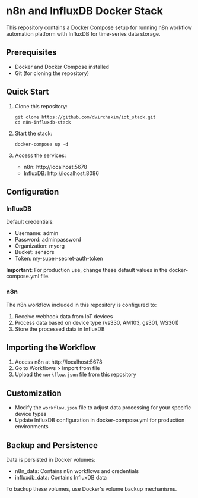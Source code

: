 # n8n and InfluxDB Docker Stack

This repository contains a Docker Compose setup for running n8n workflow automation platform with InfluxDB for time-series data storage.

## Prerequisites

- Docker and Docker Compose installed
- Git (for cloning the repository)

## Quick Start

1. Clone this repository:
   ```
   git clone https://github.com/dvirchakim/iot_stack.git
   cd n8n-influxdb-stack
   ```

2. Start the stack:
   ```
   docker-compose up -d
   ```

3. Access the services:
   - n8n: http://localhost:5678
   - InfluxDB: http://localhost:8086

## Configuration

### InfluxDB

Default credentials:
- Username: admin
- Password: adminpassword
- Organization: myorg
- Bucket: sensors
- Token: my-super-secret-auth-token

**Important**: For production use, change these default values in the docker-compose.yml file.

### n8n

The n8n workflow included in this repository is configured to:
1. Receive webhook data from IoT devices
2. Process data based on device type (vs330, AM103, gs301, WS301)
3. Store the processed data in InfluxDB

## Importing the Workflow

1. Access n8n at http://localhost:5678
2. Go to Workflows > Import from file
3. Upload the `workflow.json` file from this repository

## Customization

- Modify the `workflow.json` file to adjust data processing for your specific device types
- Update InfluxDB configuration in docker-compose.yml for production environments

## Backup and Persistence

Data is persisted in Docker volumes:
- n8n_data: Contains n8n workflows and credentials
- influxdb_data: Contains InfluxDB data

To backup these volumes, use Docker's volume backup mechanisms.
